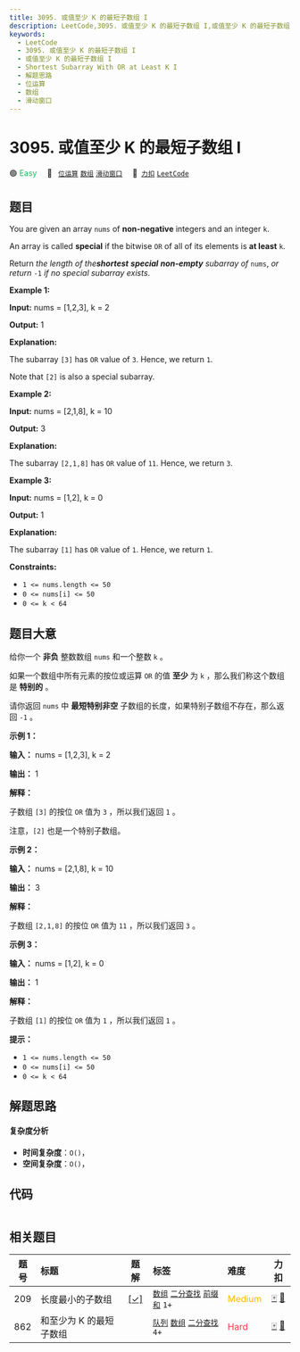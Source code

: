 ```yaml
---
title: 3095. 或值至少 K 的最短子数组 I
description: LeetCode,3095. 或值至少 K 的最短子数组 I,或值至少 K 的最短子数组 I,Shortest Subarray With OR at Least K I,解题思路,位运算,数组,滑动窗口
keywords:
  - LeetCode
  - 3095. 或值至少 K 的最短子数组 I
  - 或值至少 K 的最短子数组 I
  - Shortest Subarray With OR at Least K I
  - 解题思路
  - 位运算
  - 数组
  - 滑动窗口
---
```


# 3095. 或值至少 K 的最短子数组 I

🟢 <font color=#15bd66>Easy</font>&emsp; 🔖&ensp; [`位运算`](/tag/bit-manipulation.md) [`数组`](/tag/array.md) [`滑动窗口`](/tag/sliding-window.md)&emsp; 🔗&ensp;[`力扣`](https://leetcode.cn/problems/shortest-subarray-with-or-at-least-k-i) [`LeetCode`](https://leetcode.com/problems/shortest-subarray-with-or-at-least-k-i)

## 题目

You are given an array `nums` of **non-negative** integers and an integer `k`.

An array is called **special** if the bitwise `OR` of all of its elements is
**at least** `k`.

Return _the length of the**shortest** **special** **non-empty** subarray of_
`nums`, _or return_ `-1` _if no special subarray exists_.



**Example 1:**

**Input:** nums = [1,2,3], k = 2

**Output:** 1

**Explanation:**

The subarray `[3]` has `OR` value of `3`. Hence, we return `1`.

Note that `[2]` is also a special subarray.

**Example 2:**

**Input:** nums = [2,1,8], k = 10

**Output:** 3

**Explanation:**

The subarray `[2,1,8]` has `OR` value of `11`. Hence, we return `3`.

**Example 3:**

**Input:** nums = [1,2], k = 0

**Output:** 1

**Explanation:**

The subarray `[1]` has `OR` value of `1`. Hence, we return `1`.



**Constraints:**

  * `1 <= nums.length <= 50`
  * `0 <= nums[i] <= 50`
  * `0 <= k < 64`


## 题目大意

给你一个 **非负**  整数数组 `nums` 和一个整数 `k` 。

如果一个数组中所有元素的按位或运算 `OR` 的值 **至少**  为 `k` ，那么我们称这个数组是 **特别的**  。

请你返回 `nums` 中 **最短特别非空**  子数组的长度，如果特别子数组不存在，那么返回 `-1` 。



**示例 1：**

**输入：** nums = [1,2,3], k = 2

**输出：** 1

**解释：**

子数组 `[3]` 的按位 `OR` 值为 `3` ，所以我们返回 `1` 。

注意，`[2]` 也是一个特别子数组。

**示例 2：**

**输入：** nums = [2,1,8], k = 10

**输出：** 3

**解释：**

子数组 `[2,1,8]` 的按位 `OR` 值为 `11` ，所以我们返回 `3` 。

**示例 3：**

**输入：** nums = [1,2], k = 0

**输出：** 1

**解释：**

子数组 `[1]` 的按位 `OR` 值为 `1` ，所以我们返回 `1` 。



**提示：**

  * `1 <= nums.length <= 50`
  * `0 <= nums[i] <= 50`
  * `0 <= k < 64`


## 解题思路

#### 复杂度分析

- **时间复杂度**：`O()`，
- **空间复杂度**：`O()`，

## 代码

```javascript

```

## 相关题目

<!-- prettier-ignore -->
| 题号 | 标题 | 题解 | 标签 | 难度 | 力扣 |
| :------: | :------ | :------: | :------ | :------ | :------: |
| 209 | 长度最小的子数组 | [[✓]](/problem/0209.md) |  [`数组`](/tag/array.md) [`二分查找`](/tag/binary-search.md) [`前缀和`](/tag/prefix-sum.md) `1+` | <font color=#ffb800>Medium</font> | [🀄️](https://leetcode.cn/problems/minimum-size-subarray-sum) [🔗](https://leetcode.com/problems/minimum-size-subarray-sum) |
| 862 | 和至少为 K 的最短子数组 |  |  [`队列`](/tag/queue.md) [`数组`](/tag/array.md) [`二分查找`](/tag/binary-search.md) `4+` | <font color=#ff334b>Hard</font> | [🀄️](https://leetcode.cn/problems/shortest-subarray-with-sum-at-least-k) [🔗](https://leetcode.com/problems/shortest-subarray-with-sum-at-least-k) |